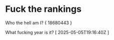 # Fuck the rankings

Who the hell am I?
{ 18680443 }

What fucking year is it?
[ 2025-05-05T19:16:40Z ]
